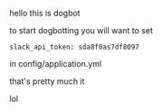 
hello this is dogbot

to start dogbotting you will want to set
```
slack_api_token: sda8f0as7df8097
```
in config/application.yml

that's pretty much it

lol
